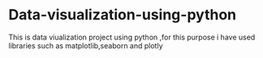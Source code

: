 # Data-visualization-using-python
This is data viualization project using python ,for this purpose i have used libraries such as matplotlib,seaborn and plotly
